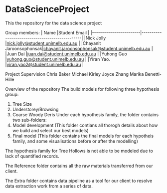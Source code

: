 # DataScienceProject
This the repository for the data science project 

Group members:
| Name                   |Student Email                                   |
|------------------------|------------------------------------------------|
|Nick Jolly              |nick.jolly@student.unimelb.edu.au               |
|Chayanit Jaroonsophonsak|chayanit.jaroonsophonsak@student.unimelb.edu.au |
|Juan Dai                |juan.dai@student.unimelb.edu.au                 |
|Yuhong Guo	             |yuhong.guo@student.unimelb.edu.au               |
|Yiran Yao.              |yiran.yao2@student.unimelb.edu.au               |

Project Supervision
Chris Baker
Michael Kirley
Joyce Zhang 
Marika Benetti-Hille 

Overview of the repository
The build models for following three hypothesis group:
1. Tree Size
2. Understorey/Browsing
3. Coarse Woody Deris
Under each hypothesis family, the folder contains two sub-folders:
1. Model development (This folder contians all thorogh details about how we build and select our best models)
2. Final model (This folder contains the final models for each hypotheis family, and some visualisations before or after the modelling)


The hypothesis family for Tree Hollows is not able to be modeled due to lack of quantified records.

The Reference folder contains all the raw materials transferred from our client.

The Extra folder contains data pipeline as a tool for our client to resolve data extraction work from a series of data.


